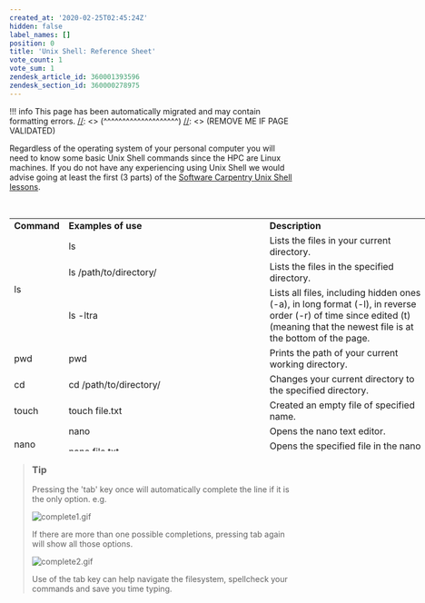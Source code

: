 ```yaml
---
created_at: '2020-02-25T02:45:24Z'
hidden: false
label_names: []
position: 0
title: 'Unix Shell: Reference Sheet'
vote_count: 1
vote_sum: 1
zendesk_article_id: 360001393596
zendesk_section_id: 360000278975
---
```



[//]: <> (REMOVE ME IF PAGE VALIDATED)
[//]: <> (vvvvvvvvvvvvvvvvvvvv)
!!! info
    This page has been automatically migrated and may contain formatting errors.
[//]: <> (^^^^^^^^^^^^^^^^^^^^)
[//]: <> (REMOVE ME IF PAGE VALIDATED)
<p>Regardless of the operating system of your personal computer you will need to know some basic Unix Shell commands since the HPC are Linux machines. If you do not have any experiencing using Unix Shell we would advise going at least the first (3 parts) of the <a href="http://swcarpentry.github.io/shell-novice/" target="_self">Software Carpentry Unix Shell lessons</a>.</p>
<p> </p>
<table style="height: 410px; width: 746px;">
<tbody>
<tr>
<td style="width: 66px;"><strong>Command</strong></td>
<td style="width: 400.317px;"><strong>Examples of use</strong></td>
<td style="width: 416.683px;"><strong>Description</strong></td>
</tr>
<tr>
<td style="width: 66px;" rowspan="3">ls</td>
<td style="width: 400.317px;">ls</td>
<td style="width: 416.683px;">Lists the files in your current directory.</td>
</tr>
<tr>
<td style="width: 400.317px;">ls /path/to/directory/</td>
<td style="width: 416.683px;">Lists the files in the specified directory.</td>
</tr>
<tr>
<td style="width: 400.317px;">ls -ltra</td>
<td style="width: 416.683px;">Lists all files, including hidden ones (-a), in long format (-l), in reverse order (-r) of time since edited (t) (meaning that the newest file is at the bottom of the page.</td>
</tr>
<tr>
<td style="width: 66px;">pwd</td>
<td style="width: 400.317px;">pwd</td>
<td style="width: 416.683px;">Prints the path of your current working directory.</td>
</tr>
<tr>
<td style="width: 66px;">cd</td>
<td style="width: 400.317px;">cd /path/to/directory/</td>
<td style="width: 416.683px;">Changes your current directory to the specified directory.</td>
</tr>
<tr>
<td style="width: 66px;">touch</td>
<td style="width: 400.317px;">touch file.txt</td>
<td style="width: 416.683px;">Created an empty file of specified name.</td>
</tr>
<tr>
<td style="width: 66px;" rowspan="2">nano</td>
<td style="width: 400.317px;">nano</td>
<td style="width: 416.683px;">Opens the nano text editor.</td>
</tr>
<tr>
<td style="width: 400.317px;">nano file.txt</td>
<td style="width: 416.683px;">Opens the specified file in the nano text editor.</td>
</tr>
<tr>
<td style="width: 66px;" rowspan="2">head</td>
<td style="width: 400.317px;">head file.txt</td>
<td style="width: 416.683px;">Prints the top <dfn class="dictionary-of-numbers">10 lines of the </dfn>specified file.</td>
</tr>
<tr>
<td style="width: 400.317px;">head -n <dfn class="dictionary-of-numbers">2 file</dfn>.txt</td>
<td style="width: 416.683px;">Prints the top n lines of the specified file (in this case 2).</td>
</tr>
<tr>
<td style="width: 66px;" rowspan="2">tail</td>
<td style="width: 400.317px;">tail file.txt</td>
<td style="width: 416.683px;">Prints the bottom <dfn class="dictionary-of-numbers">10 lines of the </dfn>specified file.</td>
</tr>
<tr>
<td style="width: 400.317px;">tail -n <dfn class="dictionary-of-numbers">2 file</dfn>.txt</td>
<td style="width: 416.683px;">Prints the bottom n lines of the specified file (in this case 2).</td>
</tr>
<tr>
<td style="width: 66px;" rowspan="3">mv</td>
<td style="width: 400.317px;">mv file.txt newname.txt</td>
<td style="width: 416.683px;">rename the file.</td>
</tr>
<tr>
<td style="width: 400.317px;">mv file.txt /path/to/destination/</td>
<td style="width: 416.683px;">Move the file to the specified directory.</td>
</tr>
<tr>
<td style="width: 400.317px;">mv -r directory/ /path/to/destination/</td>
<td style="width: 416.683px;">Recursively move the directory and all contained files and directories to the specified path.</td>
</tr>
<tr>
<td style="width: 66px;" rowspan="3">cp</td>
<td style="width: 400.317px;">cp file.txt /path/to/destination/</td>
<td style="width: 416.683px;">Make a copy of the file in the specified directory.</td>
</tr>
<tr>
<td style="width: 400.317px;">cp file.txt /path/to/destination/newname.txt</td>
<td style="width: 416.683px;">Make a copy of the file in the specified directory with the specified name.</td>
</tr>
<tr>
<td style="width: 400.317px;">cp -r directory/ /path/to/destination/</td>
<td style="width: 416.683px;">Recursively copy all files and directories of a directory to the specified location.</td>
</tr>
<tr>
<td style="width: 66px;" rowspan="2">rm</td>
<td style="width: 400.317px;">rm file.txt</td>
<td style="width: 416.683px;">Delete the specified file.</td>
</tr>
<tr>
<td style="width: 400.317px;">rm -r directory/</td>
<td style="width: 416.683px;">Recursively delete the files and directories of the specified directory.</td>
</tr>
<tr>
<td style="width: 66px;">mkdir</td>
<td style="width: 400.317px;">mkdir directory</td>
<td style="width: 416.683px;">Create a directory of the specified name.</td>
</tr>
<tr>
<td style="width: 66px;">man</td>
<td style="width: 400.317px;">man ls</td>
<td style="width: 416.683px;">Bring up the manual of a command (in this case ls).</td>
</tr>
</tbody>
</table>
<blockquote class="blockquote-tip">
<h3 id="prerequisites">Tip</h3>
<p>Pressing the 'tab' key once will automatically complete the line if it is the only option. e.g. </p>
<p><img src="https://support.nesi.org.nz/hc/article_attachments/360004748996/complete1.gif" alt="complete1.gif"></p>
<p>If there are more than one possible completions, pressing tab again will show all those options.</p>
<p><img src="https://support.nesi.org.nz/hc/article_attachments/360004621875/complete2.gif" alt="complete2.gif"></p>
<p>Use of the tab key can help navigate the filesystem, spellcheck your commands and save you time typing.</p>
</blockquote>
